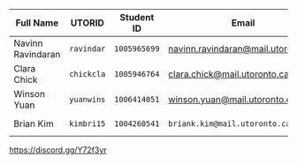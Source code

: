| Full Name | UTORID | Student ID | Email | Best way to contact |
|---|---|---|---|---|
| Navinn Ravindaran | `ravindar` | `1005965699` |  navinn.ravindaran@mail.utoronto.ca  | Discord: `🅱avn#7714` |
| Clara Chick | `chickcla` | `1005946764` | clara.chick@mail.utoronto.ca | Discord: `kohina#4972` |
| Winson Yuan | `yuanwins`  | `1006414051`  | winson.yuan@mail.utoronto.ca  | Discord: `booooper#2407`  |
| Brian Kim  | `kimbri15` | `1004260541`  | `briank.kim@mail.utoronto.ca`  | Discord: `Ludaeos#6432` |

https://discord.gg/Y72f3yr
